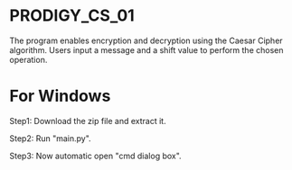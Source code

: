 # PRODIGY_CS_01
The program enables encryption and decryption using the Caesar Cipher algorithm. Users input a message and a shift value to perform the chosen operation.

# For Windows
Step1: Download the zip file and extract it.

Step2: Run "main.py".

Step3: Now automatic open "cmd dialog box".
